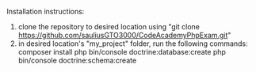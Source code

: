 Installation instructions:

1. clone the repository to desired location using "git clone https://github.com/sauliusGTO3000/CodeAcademyPhpExam.git"
2. in desired location's "my_project" folder, run the following commands:
    composer install
    php bin/console doctrine:database:create
    php bin/console doctrine:schema:create

